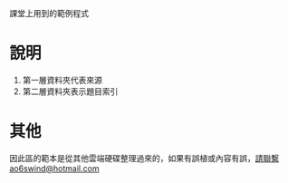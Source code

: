 課堂上用到的範例程式

# 說明

1. 第一層資料夾代表來源
2. 第二層資料夾表示題目索引

# 其他

因此區的範本是從其他雲端硬碟整理過來的，如果有誤植或內容有誤，請聯繫ao6swind@hotmail.com
